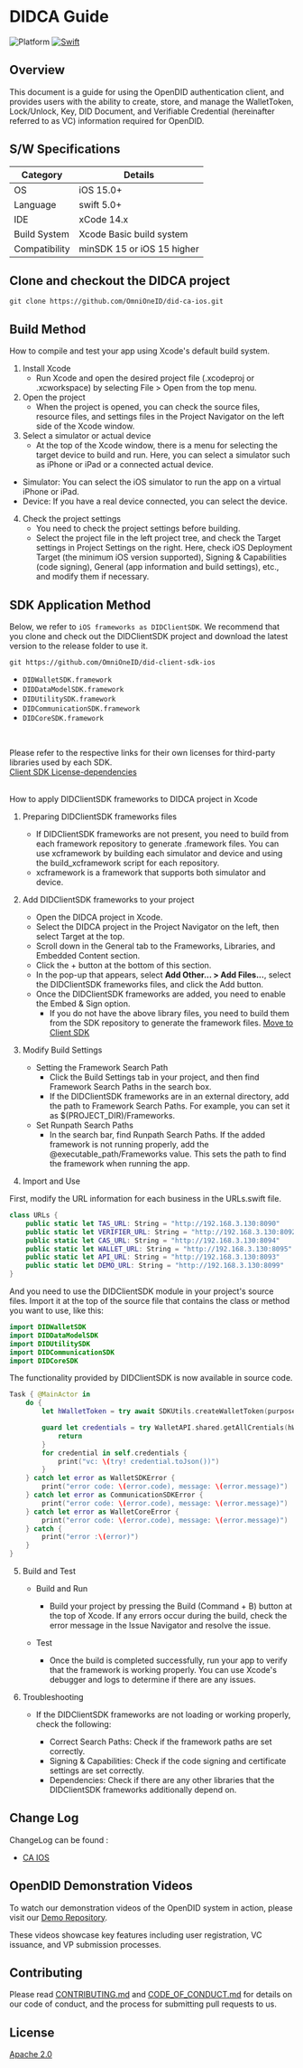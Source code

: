 # DIDCA Guide

![Platform](https://img.shields.io/cocoapods/p/SquishButton.svg?style=flat)
[![Swift](https://img.shields.io/badge/Swift-5-orange.svg?style=flat)](https://developer.apple.com/swift)


## Overview
This document is a guide for using the OpenDID authentication client, and provides users with the ability to create, store, and manage the WalletToken, Lock/Unlock, Key, DID Document, and Verifiable Credential (hereinafter referred to as VC) information required for OpenDID.


## S/W Specifications
| Category | Details                |
|------|----------------------------|
| OS  | iOS 15.0+|
| Language  | swift 5.0+|
| IDE  | xCode 14.x|
| Build System  | Xcode Basic build system |
| Compatibility | minSDK 15 or iOS 15 higher  |

## Clone and checkout the DIDCA project
```git
git clone https://github.com/OmniOneID/did-ca-ios.git
```

## Build Method
How to compile and test your app using Xcode's default build system.
1. Install Xcode
    - Run Xcode and open the desired project file (.xcodeproj or .xcworkspace) by selecting File > Open from the top menu.
2. Open the project
    - When the project is opened, you can check the source files, resource files, and settings files in the Project Navigator on the left side of the Xcode window.
3. Select a simulator or actual device
    - At the top of the Xcode window, there is a menu for selecting the target device to build and run. Here, you can select a simulator such as iPhone or iPad or a connected actual device.
- Simulator: You can select the iOS simulator to run the app on a virtual iPhone or iPad.
- Device: If you have a real device connected, you can select the device.

4. Check the project settings
    - You need to check the project settings before building.
    - Select the project file in the left project tree, and check the Target settings in Project Settings on the right. Here, check iOS Deployment Target (the minimum iOS version supported), Signing & Capabilities (code signing), General (app information and build settings), etc., and modify them if necessary.


## SDK Application Method
Below, we refer to `iOS frameworks as DIDClientSDK`. We recommend that you clone and check out the DIDClientSDK project and download the latest version to the release folder to use it.
```
git https://github.com/OmniOneID/did-client-sdk-ios
```
- `DIDWalletSDK.framework`
- `DIDDataModelSDK.framework`
- `DIDUtilitySDK.framework`
- `DIDCommunicationSDK.framework`
- `DIDCoreSDK.framework`
<br>

Please refer to the respective links for their own licenses for third-party libraries used by each SDK.
<br>
[Client SDK License-dependencies](https://github.com/OmniOneID/did-client-sdk-ios/blob/main/dependencies-license.md)
                                
<br>
How to apply DIDClientSDK frameworks to DIDCA project in Xcode  

1. Preparing DIDClientSDK frameworks files

    - If DIDClientSDK frameworks are not present, you need to build from each framework repository to generate .framework files. You can use xcframework by building each simulator and device and using the build_xcframework script for each repository. 
    - xcframework is a framework that supports both simulator and device.

2. Add DIDClientSDK frameworks to your project

    - Open the DIDCA project in Xcode.
    - Select the DIDCA project in the Project Navigator on the left, then select Target at the top.
    - Scroll down in the General tab to the Frameworks, Libraries, and Embedded Content section.
    - Click the + button at the bottom of this section.
    - In the pop-up that appears, select **Add Other... > Add Files...**, select the DIDClientSDK frameworks files, and click the Add button.
    - Once the DIDClientSDK frameworks are added, you need to enable the Embed & Sign option.
      - If you do not have the above library files, you need to build them from the SDK repository to generate the framework files.
        [Move to Client SDK](https://github.com/OmniOneID/did-client-sdk-ios/tree/main)


1. Modify Build Settings

    - Setting the Framework Search Path
        - Click the Build Settings tab in your project, and then find Framework Search Paths in the search box. 
        - If the DIDClientSDK frameworks are in an external directory, add the path to Framework Search Paths. For example, you can set it as $(PROJECT_DIR)/Frameworks.
    - Set Runpath Search Paths
        - In the search bar, find Runpath Search Paths. If the added framework is not running properly, add the @executable_path/Frameworks value. This sets the path to find the framework when running the app.

2. Import and Use

First, modify the URL information for each business in the URLs.swift file.
```swift
class URLs {
    public static let TAS_URL: String = "http://192.168.3.130:8090"
    public static let VERIFIER_URL: String = "http://192.168.3.130:8092"
    public static let CAS_URL: String = "http://192.168.3.130:8094"
    public static let WALLET_URL: String = "http://192.168.3.130:8095"
    public static let API_URL: String = "http://192.168.3.130:8093"
    public static let DEMO_URL: String = "http://192.168.3.130:8099"
}
```

And you need to use the DIDClientSDK module in your project's source files. Import it at the top of the source file that contains the class or method you want to use, like this:
```swift
import DIDWalletSDK
import DIDDataModelSDK
import DIDUtilitySDK
import DIDCommunicationSDK
import DIDCoreSDK
```
The functionality provided by DIDClientSDK is now available in source code.
```swift
Task { @MainActor in
    do {
        let hWalletToken = try await SDKUtils.createWalletToken(purpose: WalletTokenPurposeEnum.LIST_VC, userId: Properties.getUserId()!)

        guard let credentials = try WalletAPI.shared.getAllCrentials(hWalletToken: hWalletToken) else {    
            return
        }
        for credential in self.credentials {
            print("vc: \(try! credential.toJson())")
        }
    } catch let error as WalletSDKError {
        print("error code: \(error.code), message: \(error.message)")
    } catch let error as CommunicationSDKError {
        print("error code: \(error.code), message: \(error.message)")
    } catch let error as WalletCoreError {
        print("error code: \(error.code), message: \(error.message)")
    } catch {
        print("error :\(error)")
    }
}
```

5. Build and Test

    - Build and Run    
        - Build your project by pressing the Build (Command + B) button at the top of Xcode. If any errors occur during the build, check the error message in the Issue Navigator and resolve the issue.

    - Test
        - Once the build is completed successfully, run your app to verify that the framework is working properly. You can use Xcode's debugger and logs to determine if there are any issues.

6. Troubleshooting
    - If the DIDClientSDK frameworks are not loading or working properly, check the following:

        - Correct Search Paths: Check if the framework paths are set correctly.
        - Signing & Capabilities: Check if the code signing and certificate settings are set correctly.
        - Dependencies: Check if there are any other libraries that the DIDClientSDK frameworks additionally depend on.

## Change Log

ChangeLog can be found : 
<br>
- [CA IOS](CHANGELOG.md)  

## OpenDID Demonstration Videos <br>
To watch our demonstration videos of the OpenDID system in action, please visit our [Demo Repository](https://github.com/OmniOneID/did-demo-server). <br>

These videos showcase key features including user registration, VC issuance, and VP submission processes.


## Contributing

Please read [CONTRIBUTING.md](CONTRIBUTING.md) and [CODE_OF_CONDUCT.md](CODE_OF_CONDUCT.md) for details on our code of conduct, and the process for submitting pull requests to us.


## License
[Apache 2.0](LICENSE)

